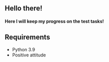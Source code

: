## Hello there!
#### Here I will keep my progress on the test tasks!


## Requirements
* Python 3.9
* Positive attitude
